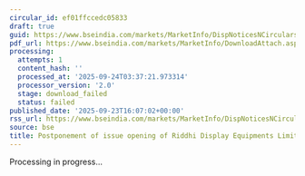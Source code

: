 ```yaml
---
circular_id: ef01ffccedc05833
draft: true
guid: https://www.bseindia.com/markets/MarketInfo/DispNoticesNCirculars.aspx?Noticeid={9214F16E-593B-461C-842B-7028C3C5CBA8}&noticeno=20250923-82&dt=09/23/2025&icount=82&totcount=84&flag=0
pdf_url: https://www.bseindia.com/markets/MarketInfo/DownloadAttach.aspx?id=20250923-82&attachedId=
processing:
  attempts: 1
  content_hash: ''
  processed_at: '2025-09-24T03:37:21.973314'
  processor_version: '2.0'
  stage: download_failed
  status: failed
published_date: '2025-09-23T16:07:02+00:00'
rss_url: https://www.bseindia.com/markets/MarketInfo/DispNoticesNCirculars.aspx?Noticeid={9214F16E-593B-461C-842B-7028C3C5CBA8}&noticeno=20250923-82&dt=09/23/2025&icount=82&totcount=84&flag=0
source: bse
title: Postponement of issue opening of Riddhi Display Equipments Limited- SME IPO
---
```


Processing in progress...